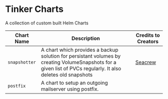 # Tinker Charts
A collection of custom built Helm Charts

|    Chart Name            |  Description                          | Credits to Creators |
|--------------------------|---------------------------------------|------------------|
| `snapshotter`| A chart which provides a backup solution for persistant volumes by  creating VolumeSnapshots for a given list of PVCs regularly. It also deletes old snapshots | [Seacrew](https://github.com/seacrew/helm-charts)|
| `postfix`| A chart to setup an outgoing mailserver using postfix. | |

